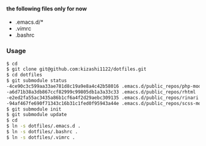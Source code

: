 
#### the following files only for now

* .emacs.d/*
* .vimrc
* .bashrc

### Usage

```sh
$ cd 
$ git clone git@github.com:kizashi1122/dotfiles.git
$ cd dotfiles
$ git submodule status
-4ce90c3c599aa33ae781d8c19a9e8a4c42b58016 .emacs.d/public_repos/php-mode
-a6d71b38a3db867ccf82999c99805db1a3a33c33 .emacs.d/public_repos/rhtml
-e2ed2fa55ac3435a86b1cf6a4f2d29aebc309135 .emacs.d/public_repos/rinari
-94af467fe690f71343c16b31c1fed0f95943a44e .emacs.d/public_repos/scss-mode
$ git submodule init
$ git submodule update
$ cd 
$ ln -s dotfiles/.emacs.d .
$ ln -s dotfiles/.bashrc .
$ ln -s dotfiles/.vimrc .
```